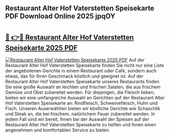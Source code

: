 ## Restaurant Alter Hof Vaterstetten Speisekarte PDF Download Online 2025 jpqOY

# <h2><a href="http://gc7kcen.nevu.top/?p=Restaurant+Alter+Hof+Vaterstetten+Speisekarte">🔗 👉🔴 Restaurant Alter Hof Vaterstetten Speisekarte 2025 PDF</a></h2>

[![Restaurant Alter Hof Vaterstetten Speisekarte 2025 PDF](https://i.imgur.com/dBaPXMq.png)](http://gc7kcen.nevu.top/?p=Restaurant+Alter+Hof+Vaterstetten+Speisekarte)
Auf der Restaurant Alter Hof Vaterstetten Speisekarte finden Sie nicht nur eine Liste der angebotenen Gerichte in einem Restaurant oder Café, sondern auch etwas, das für Ihren Geschmack köstlich und geeignet ist. Auf der Restaurant Alter Hof Vaterstetten Speisekarte unseres Restaurants finden Sie eine große Auswahl an leichten und frischen Salaten, die aus frischem Gemüse und Obst zubereitet werden. Für diejenigen, die Fleisch lieben, bieten wir eine umfangreiche Auswahl an Gerichten auf der Restaurant Alter Hof Vaterstetten Speisekarte an: Rindfleisch, Schweinefleisch, Huhn und Fisch. Unseren Auserwählten bieten wir köstliche Gerichte wie Schaschlik und Steak an, die bei frischem, natürlichem Feuer zubereitet werden. In jedem Fall sind wir bereit, Ihnen bei der Auswahl der Speisen auf der Restaurant Alter Hof Vaterstetten Speisekarte zu helfen und Ihnen einen angenehmen und komfortablen Service zu bieten.
